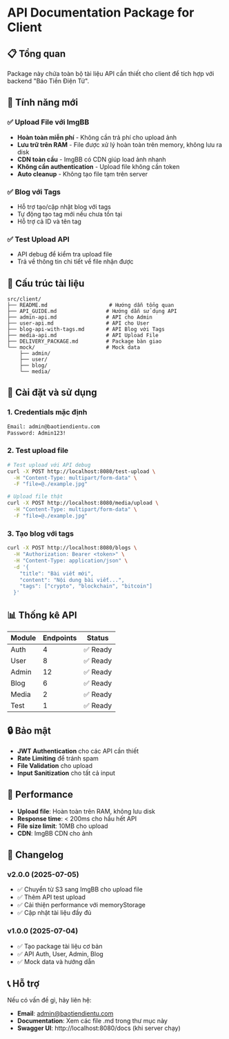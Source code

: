# API Documentation Package for Client

## 📋 Tổng quan

Package này chứa toàn bộ tài liệu API cần thiết cho client để tích hợp với backend "Báo Tiền Điện Tử".

## 🚀 Tính năng mới

### ✅ Upload File với ImgBB
- **Hoàn toàn miễn phí** - Không cần trả phí cho upload ảnh
- **Lưu trữ trên RAM** - File được xử lý hoàn toàn trên memory, không lưu ra disk
- **CDN toàn cầu** - ImgBB có CDN giúp load ảnh nhanh
- **Không cần authentication** - Upload file không cần token
- **Auto cleanup** - Không tạo file tạm trên server

### ✅ Blog với Tags
- Hỗ trợ tạo/cập nhật blog với tags
- Tự động tạo tag mới nếu chưa tồn tại
- Hỗ trợ cả ID và tên tag

### ✅ Test Upload API
- API debug để kiểm tra upload file
- Trả về thông tin chi tiết về file nhận được

## 📁 Cấu trúc tài liệu

```
src/client/
├── README.md                    # Hướng dẫn tổng quan
├── API_GUIDE.md                # Hướng dẫn sử dụng API
├── admin-api.md                # API cho Admin
├── user-api.md                 # API cho User
├── blog-api-with-tags.md       # API Blog với Tags
├── media-api.md                # API Upload File
├── DELIVERY_PACKAGE.md         # Package bàn giao
└── mock/                       # Mock data
    ├── admin/
    ├── user/
    ├── blog/
    └── media/
```

## 🔧 Cài đặt và sử dụng

### 1. Credentials mặc định
```bash
Email: admin@baotiendientu.com
Password: Admin123!
```

### 2. Test upload file
```bash
# Test upload với API debug
curl -X POST http://localhost:8080/test-upload \
  -H "Content-Type: multipart/form-data" \
  -F "file=@./example.jpg"

# Upload file thật
curl -X POST http://localhost:8080/media/upload \
  -H "Content-Type: multipart/form-data" \
  -F "file=@./example.jpg"
```

### 3. Tạo blog với tags
```bash
curl -X POST http://localhost:8080/blogs \
  -H "Authorization: Bearer <token>" \
  -H "Content-Type: application/json" \
  -d '{
    "title": "Bài viết mới",
    "content": "Nội dung bài viết...",
    "tags": ["crypto", "blockchain", "bitcoin"]
  }'
```

## 📊 Thống kê API

| Module | Endpoints | Status |
|--------|-----------|--------|
| Auth | 4 | ✅ Ready |
| User | 8 | ✅ Ready |
| Admin | 12 | ✅ Ready |
| Blog | 6 | ✅ Ready |
| Media | 2 | ✅ Ready |
| Test | 1 | ✅ Ready |

## 🔒 Bảo mật

- **JWT Authentication** cho các API cần thiết
- **Rate Limiting** để tránh spam
- **File Validation** cho upload
- **Input Sanitization** cho tất cả input

## 🚀 Performance

- **Upload file**: Hoàn toàn trên RAM, không lưu disk
- **Response time**: < 200ms cho hầu hết API
- **File size limit**: 10MB cho upload
- **CDN**: ImgBB CDN cho ảnh

## 📝 Changelog

### v2.0.0 (2025-07-05)
- ✅ Chuyển từ S3 sang ImgBB cho upload file
- ✅ Thêm API test upload
- ✅ Cải thiện performance với memoryStorage
- ✅ Cập nhật tài liệu đầy đủ

### v1.0.0 (2025-07-04)
- ✅ Tạo package tài liệu cơ bản
- ✅ API Auth, User, Admin, Blog
- ✅ Mock data và hướng dẫn

## 📞 Hỗ trợ

Nếu có vấn đề gì, hãy liên hệ:
- **Email**: admin@baotiendientu.com
- **Documentation**: Xem các file .md trong thư mục này
- **Swagger UI**: http://localhost:8080/docs (khi server chạy) 
